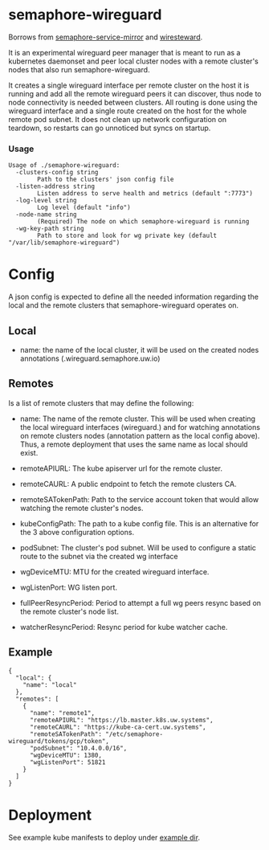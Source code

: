 # semaphore-wireguard

Borrows from [semaphore-service-mirror](https://github.com/utilitywarehouse/semaphore-service-mirror) and [wiresteward](https://github.com/utilitywarehouse/wiresteward).

It is an experimental wireguard peer manager that is meant to run as a
kubernetes daemonset and peer local cluster nodes with a remote cluster's nodes
that also run semaphore-wireguard.

It creates a single wireguard interface per remote cluster on the host it is
running and add all the remote wireguard peers it can discover, thus node to
node connectivity is needed between clusters. All routing is done using the
wireguard interface and a single route created on the host for the whole remote
pod subnet. It does not clean up network configuration on teardown, so restarts
can go unnoticed but syncs on startup.

### Usage

```
Usage of ./semaphore-wireguard:
  -clusters-config string
        Path to the clusters' json config file
  -listen-address string
        Listen address to serve health and metrics (default ":7773")
  -log-level string
        Log level (default "info")
  -node-name string
        (Required) The node on which semaphore-wireguard is running
  -wg-key-path string
        Path to store and look for wg private key (default "/var/lib/semaphore-wireguard")
```

# Config

A json config is expected to define all the needed information regarding the
local and the remote clusters that semaphore-wireguard operates on.

## Local
- name: the name of the local cluster, it will be used on the created nodes
  annotations (<name>.wireguard.semaphore.uw.io)

## Remotes
Is a list of remote clusters that may define the following:
- name: The name of the remote cluster. This will be used when creating the
  local wireguard interfaces (wireguard.<name>) and for watching annotations on
  remote clusters nodes (annotation pattern as the local config above). Thus,
  a remote deployment that uses the same name as local should exist.

- remoteAPIURL: The kube apiserver url for the remote cluster.

- remoteCAURL: A public endpoint to fetch the remote clusters CA.

- remoteSATokenPath: Path to the service account token that would allow watching
  the remote cluster's nodes.

- kubeConfigPath: The path to a kube config file. This is an alternative for the
  3 above configuration options.

- podSubnet: The cluster's pod subnet. Will be used to configure a static route
  to the subnet via the created wg interface

- wgDeviceMTU: MTU for the created wireguard interface.

- wgListenPort: WG listen port.

- fullPeerResyncPeriod: Period to attempt a full wg peers resync based on the
  remote cluster's node list.

- watcherResyncPeriod: Resync period for kube watcher cache.

## Example
```
{
  "local": {
    "name": "local"
  },
  "remotes": [
    {
      "name": "remote1",
      "remoteAPIURL": "https://lb.master.k8s.uw.systems",
      "remoteCAURL": "https://kube-ca-cert.uw.systems",
      "remoteSATokenPath": "/etc/semaphore-wireguard/tokens/gcp/token",
      "podSubnet": "10.4.0.0/16",
      "wgDeviceMTU": 1380,
      "wgListenPort": 51821
    }
  ]
}
```

# Deployment

See example kube manifests to deploy under [example dir](./deploy/exmple/).
